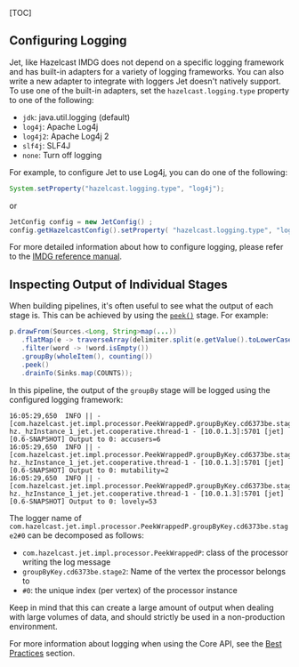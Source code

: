 [TOC]

## Configuring Logging

Jet, like Hazelcast IMDG does not depend on a specific logging framework
and has built-in adapters for a variety of logging frameworks. You can
also write a new adapter to integrate with loggers Jet doesn't natively
support. To use one of the built-in adapters, set the
`hazelcast.logging.type` property to one of the following:

* `jdk`: java.util.logging (default)
* `log4j`: Apache Log4j
* `log4j2`: Apache Log4j 2
* `slf4j`: SLF4J
* `none`: Turn off logging

For example, to configure Jet to use Log4j, you can do one of the following:

```java
System.setProperty("hazelcast.logging.type", "log4j");
```

or

```java
JetConfig config = new JetConfig() ;
config.getHazelcastConfig().setProperty( "hazelcast.logging.type", "log4j" );
```

For more detailed information about how to configure logging, please
refer to the
[IMDG reference manual](http://docs.hazelcast.org/docs/3.9/manual/html-single/index.html#logging-configuration).

## Inspecting Output of Individual Stages

When building pipelines, it's often useful to see what the  output of
each stage is. This can be achieved by using the
[`peek()`](http://docs.hazelcast.org/docs/jet/latest-dev/javadoc/com/hazelcast/jet/ComputeStage.html#peek--)
stage. For example:

```java
p.drawFrom(Sources.<Long, String>map(...))
   .flatMap(e -> traverseArray(delimiter.split(e.getValue().toLowerCase())))
   .filter(word -> !word.isEmpty())
   .groupBy(wholeItem(), counting())
   .peek()
   .drainTo(Sinks.map(COUNTS));
```

In this pipeline, the output of the `groupBy` stage will be logged using
the configured logging framework:

```
16:05:29,650  INFO || - [com.hazelcast.jet.impl.processor.PeekWrappedP.groupByKey.cd6373be.stage2#0] hz._hzInstance_1_jet.jet.cooperative.thread-1 - [10.0.1.3]:5701 [jet] [0.6-SNAPSHOT] Output to 0: accusers=6
16:05:29,650  INFO || - [com.hazelcast.jet.impl.processor.PeekWrappedP.groupByKey.cd6373be.stage2#0] hz._hzInstance_1_jet.jet.cooperative.thread-1 - [10.0.1.3]:5701 [jet] [0.6-SNAPSHOT] Output to 0: mutability=2
16:05:29,650  INFO || - [com.hazelcast.jet.impl.processor.PeekWrappedP.groupByKey.cd6373be.stage2#0] hz._hzInstance_1_jet.jet.cooperative.thread-1 - [10.0.1.3]:5701 [jet] [0.6-SNAPSHOT] Output to 0: lovely=53
```

The logger name of
`com.hazelcast.jet.impl.processor.PeekWrappedP.groupByKey.cd6373be.stage2#0`
can be decomposed as follows:

* `com.hazelcast.jet.impl.processor.PeekWrappedP`: class of the processor
writing the log message
* `groupByKey.cd6373be.stage2`: Name of the vertex the processor belongs
to
* `#0`: the unique index (per vertex) of the processor instance

Keep in mind that this can create a large amount of output when dealing
with large volumes of data, and should strictly be used in a
non-production environment.

For more information about logging when using the Core API, see the
[Best Practices](The_Core_API/Best_Practices#page_Inspecting+Processor+Input+and+Output)
section.

